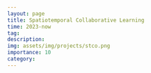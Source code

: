 ```yaml
---
layout: page
title: Spatiotemporal Collaborative Learning
time: 2023-now
tag: 
description: 
img: assets/img/projects/stco.png
importance: 10
category: 
---
```


